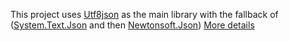 This project uses [Utf8json](https://github.com/neuecc/Utf8Json) as the main library with the fallback of ([System.Text.Json](https://docs.microsoft.com/en-us/dotnet/api/system.text.json?view=netcore-3.0) and then [Newtonsoft.Json](https://www.newtonsoft.com/json)) 
[More details](https://michaelscodingspot.com/the-battle-of-c-to-json-serializers-in-net-core-3)
